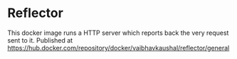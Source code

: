 # Reflector
 This docker image runs a HTTP server which reports back the very request sent to it. Published at https://hub.docker.com/repository/docker/vaibhavkaushal/reflector/general
